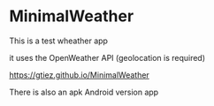 # MinimalWeather
This is a test wheather app

it uses the OpenWeather API
(geolocation is required)

https://gtiez.github.io/MinimalWeather

There is also an apk Android version app
